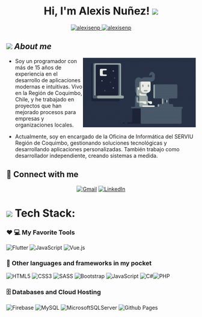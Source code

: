 <h1 align="center">
Hi, I'm Alexis Nuñez!
	<a href="https://github.com/alexisenp" target="_self">
		<img src="https://media.giphy.com/media/hvRJCLFzcasrR4ia7z/giphy.gif" width="30">
	</a>
</h1>
<p align="center">
	<a href="https://github.com/alexisenp">
		<img src="https://komarev.com/ghpvc/?username=alexisenp&label=Profile%20views&color=0e75b6&style=flat" alt="alexisenp" />
	</a>
	<a href="https://github.com/alexisenp">
		<img src="https://img.shields.io/github/followers/alexisenp?label=Followers" alt="alexisenp" />
	</a>
</p>


## <picture><img src = "https://github.com/7oSkaaa/7oSkaaa/blob/main/Images/about_me.gif?raw=true" width = 50px></picture>&nbsp;***About me***

<img alt="Night Coding" src="https://raw.githubusercontent.com/AVS1508/AVS1508/master/assets/Night-Coding.gif" align="right"/>

- Soy un programador con más de 15 años de experiencia en el desarrollo de aplicaciones modernas e intuitivas. Vivo en la Región de Coquimbo, Chile, y he trabajado en proyectos que han mejorado procesos para empresas y organizaciones locales.

- Actualmente, soy en encargado de la Oficina de Informática del SERVIU Región de Coquimbo, gestionando soluciones tecnológicas y desarrollando aplicaciones personalizadas. También trabajo como desarrollador independiente, creando sistemas a medida.


## 🤝 Connect with me
<p align="center">
	<a href="mailto:alexisenp@gmail.com"><img img src="https://img.shields.io/badge/gmail-%23EA4335.svg?style=plastic&logo=gmail&logoColor=white" alt="Gmail"/></a>
	<a href="https://www.linkedin.com/in/alexisenp/"><img src="https://img.shields.io/badge/linkedin-%230A66C2.svg?style=plastic&logo=linkedin&logoColor=white" alt="LinkedIn"/></a>
</p>


# <img src = "https://media2.giphy.com/media/QssGEmpkyEOhBCb7e1/giphy.gif?cid=ecf05e47a0n3gi1bfqntqmob8g9aid1oyj2wr3ds3mg700bl&rid=giphy.gif" width = 32px>  Tech Stack:


### ❤️ 💻 My Favorite Tools

![Flutter](https://img.shields.io/badge/Flutter-%2302569B.svg?style=for-the-badge&logo=Flutter&logoColor=white)
![JavaScript](https://img.shields.io/badge/javascript-%23323330.svg?style=for-the-badge&logo=javascript&logoColor=%23F7DF1E)
![Vue.js](https://img.shields.io/badge/vuejs-%2335495e.svg?style=for-the-badge&logo=vuedotjs&logoColor=%234FC08D)

### 🧰 Other languages and frameworks in my pocket

![HTML5](https://img.shields.io/badge/html5-%23E34F26.svg?style=for-the-badge&logo=html5&logoColor=white) ![CSS3](https://img.shields.io/badge/css3-%231572B6.svg?style=for-the-badge&logo=css3&logoColor=white)  ![SASS](https://img.shields.io/badge/SASS-hotpink.svg?style=for-the-badge&logo=SASS&logoColor=white) ![Bootstrap](https://img.shields.io/badge/bootstrap-%23563D7C.svg?style=for-the-badge&logo=bootstrap&logoColor=white) ![JavaScript](https://img.shields.io/badge/javascript-%23323330.svg?style=for-the-badge&logo=javascript&logoColor=%23F7DF1E) ![C#](https://img.shields.io/badge/c%23-%23239120.svg?style=for-the-badge&logo=csharp&logoColor=white)![PHP](https://img.shields.io/badge/php-%23777BB4.svg?style=for-the-badge&logo=php&logoColor=white)

### 🗄️ Databases and Cloud Hosting

![Firebase](https://img.shields.io/badge/firebase-%23039BE5.svg?style=for-the-badge&logo=firebase) ![MySQL](https://img.shields.io/badge/mysql-4479A1.svg?style=for-the-badge&logo=mysql&logoColor=white) ![MicrosoftSQLServer](https://img.shields.io/badge/Microsoft%20SQL%20Server-CC2927?style=for-the-badge&logo=microsoft%20sql%20server&logoColor=white) ![Github Pages](https://img.shields.io/badge/github%20pages-121013?style=for-the-badge&logo=github&logoColor=white)

